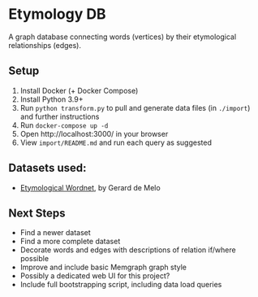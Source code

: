 # Etymology DB

A graph database connecting words (vertices) by their etymological relationships (edges).

## Setup

1. Install Docker (+ Docker Compose)
2. Install Python 3.9+
3. Run `python transform.py` to pull and generate data files (in `./import`) and further instructions
4. Run `docker-compose up -d`
5. Open http://localhost:3000/ in your browser
6. View `import/README.md` and run each query as suggested

## Datasets used:

- [Etymological Wordnet](http://etym.org/), by Gerard de Melo

## Next Steps

- Find a newer dataset
- Find a more complete dataset
- Decorate words and edges with descriptions of relation if/where possible
- Improve and include basic Memgraph graph style
- Possibly a dedicated web UI for this project?
- Include full bootstrapping script, including data load queries
